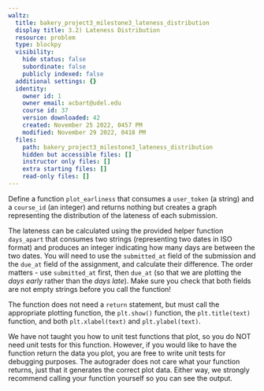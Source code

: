 ```yaml
---
waltz:
  title: bakery_project3_milestone3_lateness_distribution
  display title: 3.2) Lateness Distribution
  resource: problem
  type: blockpy
  visibility:
    hide status: false
    subordinate: false
    publicly indexed: false
  additional settings: {}
  identity:
    owner id: 1
    owner email: acbart@udel.edu
    course id: 37
    version downloaded: 42
    created: November 25 2022, 0457 PM
    modified: November 29 2022, 0418 PM
  files:
    path: bakery_project3_milestone3_lateness_distribution
    hidden but accessible files: []
    instructor only files: []
    extra starting files: []
    read-only files: []
---
```

Define a function `plot_earliness` that consumes a `user_token` (a string) and a `course_id` (an integer) and returns nothing but creates a graph representing the distribution of the lateness of each submission. 

The lateness can be calculated using the provided helper function `days_apart` that consumes two strings (representing two dates in ISO format) and produces an integer indicating how many days are between the two dates. You will need to use the `submitted_at` field of the submission and the `due_at` field of the assignment, and calculate their difference. The order matters - use `submitted_at` first, then `due_at` (so that we are plotting the *days early* rather than the *days late*). Make sure you check that both fields are not empty strings before you call the function!

The function does not need a `return` statement, but must call the appropriate plotting function, the `plt.show()` function, the `plt.title(text)` function, and both `plt.xlabel(text)` and `plt.ylabel(text)`.

We have not taught you how to unit test functions that plot, so you do NOT need unit tests for this function. However, if you would like to have the function return the data you plot, you are free to write unit tests for debugging purposes. The autograder does not care what your function returns, just that it generates the correct plot data. Either way, we strongly recommend calling your function yourself so you can see the output.